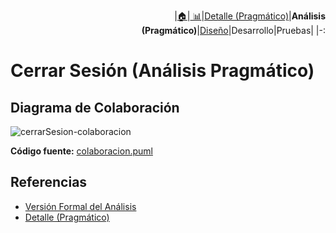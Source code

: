 <div align=right>
 
|[🏠️](../../../README.md)|[ 📊](https://raw.githubusercontent.com/mmasias/pySigHor/main/images/RUP/99-seguimiento/diagrama-contexto-administrador.svg)|[Detalle (Pragmático)](../../../00-casos-uso/02-detalle/cerrarSesion/README.md)|**Análisis (Pragmático)**|[Diseño](../../../../RUP/02-diseno/casos-uso/cerrarSesion/README.md)|Desarrollo|Pruebas|
|-:
</div>

# Cerrar Sesión (Análisis Pragmático)

## Diagrama de Colaboración

![cerrarSesion-colaboracion](../../../../../images/RUP/01-analisis/casos-uso/cerrarSesion/colaboracion.svg)

**Código fuente:** [colaboracion.puml](../../../../RUP/01-analisis/casos-uso/cerrarSesion/colaboracion.puml)

## Referencias

- [Versión Formal del Análisis](../../../../RUP/01-analisis/casos-uso/cerrarSesion/README.md)
- [Detalle (Pragmático)](../../../00-casos-uso/02-detalle/cerrarSesion/README.md)
